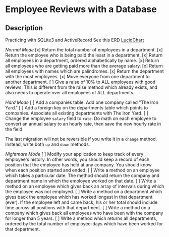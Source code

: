 # Employee Reviews with a Database

## Description

Practicing with SQLite3 and ActiveRecord
See this ERD [LucidChart](https://www.lucidchart.com/documents/view/344365a8-55c7-4977-8b7b-3a4da4cb3a49)

*Normal Mode*
[x] Return the total number of employees in a department.
[x] Return the employee who is being paid the least in a department.
[x] Return all employees in a department, ordered alphabetically by name.
[x] Return all employees who are getting paid more than the average salary.
[x] Return all employees with names which are palindromes.
[x] Return the department with the most employees.
[x] Move everyone from one department to another department.
[ ] Give a raise of 10% to ALL employees with good reviews.  This is different from the raise method which already exists, and also needs to operate over all employees of ALL departments.

*Hard Mode*
[ ] Add a companies table.  Add one company called "The Iron Yard."
[ ] Add a foreign key on the departments table which points to companies. Associate all existing departments with The Iron Yard.
[ ] Change the employee `salary` field to `rate`.  Do math on each employee to convert an annual salary to an hourly rate, then save the new hourly rate in the field.

The last migration will not be reversible if you write it in a `change` method.  Instead, write both `up` and `down` methods.

*Nightmare Mode*
[ ] Modify your application to keep track of every employee's history.  In other words, you should keep a record of each position that the employee has held at any company.  You should know when each position started and ended.
[ ] Write a method on an employee which takes a particular date.  The method should return the company and department name in which the employee worked on that date.
[ ] Write a method on an employee which gives back an array of intervals during which the employee was not employed.
[ ] Write a method on a department which gives back the employee which has worked longest in that department (ever).  If the employee left and came back, his or her total should include time across all positions with that department.
[ ] Write a method on a company which gives back all employees who have been with the company for longer than 5 years.
[ ] Write a method which returns all departments, ordered by the total number of employee-days which have been worked for that department.
